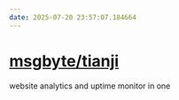 ```yaml
---
date: 2025-07-20 23:57:07.184664
---
```


# [msgbyte/tianji](https://github.com/msgbyte/tianji)

website analytics and uptime monitor in one